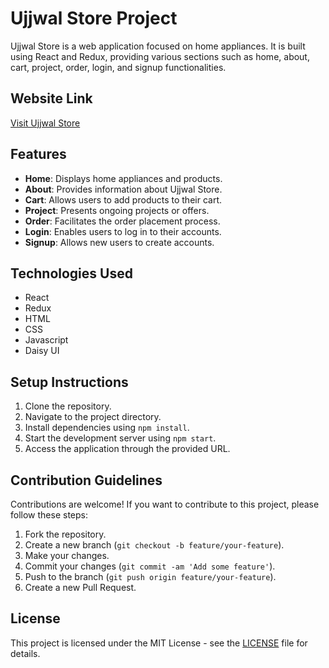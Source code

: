 # Ujjwal Store Project

Ujjwal Store is a web application focused on home appliances. It is built using React and Redux, providing various sections such as home, about, cart, project, order, login, and signup functionalities.

## Website Link
[Visit Ujjwal Store](https://ujjwalstore.netlify.app/)

## Features
- **Home**: Displays home appliances and products.
- **About**: Provides information about Ujjwal Store.
- **Cart**: Allows users to add products to their cart.
- **Project**: Presents ongoing projects or offers.
- **Order**: Facilitates the order placement process.
- **Login**: Enables users to log in to their accounts.
- **Signup**: Allows new users to create accounts.

## Technologies Used
- React
- Redux
- HTML
- CSS
- Javascript
- Daisy UI

## Setup Instructions
1. Clone the repository.
2. Navigate to the project directory.
3. Install dependencies using `npm install`.
4. Start the development server using `npm start`.
5. Access the application through the provided URL.

## Contribution Guidelines
Contributions are welcome! If you want to contribute to this project, please follow these steps:
1. Fork the repository.
2. Create a new branch (`git checkout -b feature/your-feature`).
3. Make your changes.
4. Commit your changes (`git commit -am 'Add some feature'`).
5. Push to the branch (`git push origin feature/your-feature`).
6. Create a new Pull Request.

## License
This project is licensed under the MIT License - see the [LICENSE](LICENSE) file for details.

